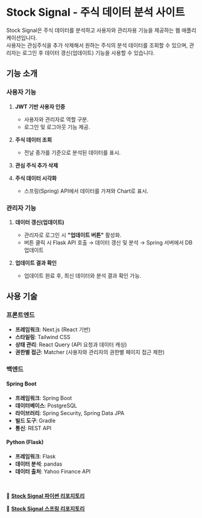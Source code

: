 # Stock Signal - 주식 데이터 분석 사이트

Stock Signal은 주식 데이터를 분석하고 사용자와 관리자용 기능을 제공하는 웹 애플리케이션입니다.<br>
사용자는 관심주식을 추가 삭제해서 원하는 주식의 분석 데이터를 조회할 수 있으며, 관리자는 로그인 후 데이터 갱신(업데이트) 기능을 사용할 수 있습니다.


## **기능 소개**

### **사용자 기능**
1. **JWT 기반 사용자 인증**
   - 사용자와 관리자로 역할 구분.
   - 로그인 및 로그아웃 기능 제공.

2. **주식 데이터 조회**
   - 전날 종가를 기준으로 분석된 데이터를 표시.

3. **관심 주식 추가 삭제**

4. **주식 데이터 시각화**
   - 스프링(Spring) API에서 데이터를 가져와 Chart로 표시.


### **관리자 기능**
1. **데이터 갱신(업데이트)**
   - 관리자로 로그인 시 **"업데이트 버튼"** 활성화.
   - 버튼 클릭 시 Flask API 호출 → 데이터 갱신 및 분석 → Spring 서버에서 DB 업데이트

2. **업데이트 결과 확인**
   - 업데이트 완료 후, 최신 데이터와 분석 결과 확인 가능.


## **사용 기술**


### **프론트엔드**
- **프레임워크**: Next.js (React 기반)
- **스타일링**: Tailwind CSS
- **상태 관리**: React Query (API 요청과 데이터 캐싱)
- **권한별 접근**: Matcher (사용자와 관리자의 권한별 페이지 접근 제한)

### **백엔드**
#### **Spring Boot**
- **프레임워크**: Spring Boot
- **데이터베이스**: PostgreSQL
- **라이브러리**: Spring Security, Spring Data JPA
- **빌드 도구**: Gradle
- **통신**: REST API

#### **Python (Flask)**
- **프레임워크**: Flask
- **데이터 분석**: pandas
- **데이터 출처**: Yahoo Finance API

<br>

🔗 **[Stock Signal 파이썬 리포지토리](https://github.com/TheCodeRecipe/stock_api)**

🔗 **[Stock Signal 스프링 리포지토리](https://github.com/TheCodeRecipe/stock-spring)**
